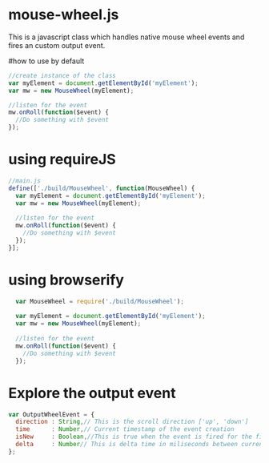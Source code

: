# mouse-wheel.js
This is a javascript class which handles native mouse wheel events and fires an custom output event.

#how to use by default

```js
//create instance of the class
var myElement = document.getElementById('myElement');
var mw = new MouseWheel(myElement);

//listen for the event
mw.onRoll(function($event) {
  //Do something with $event
});
```

# using requireJS
```js
//main.js
define(['./build/MouseWheel', function(MouseWheel) {
  var myElement = document.getElementById('myElement');
  var mw = new MouseWheel(myElement);
  
  //listen for the event
  mw.onRoll(function($event) {
    //Do something with $event
  });
}];
```

# using browserify
```js
  var MouseWheel = require('./build/MouseWheel');
  
  var myElement = document.getElementById('myElement');
  var mw = new MouseWheel(myElement);
  
  //listen for the event
  mw.onRoll(function($event) {
    //Do something with $event
  });
```

# Explore the output event
```js
var OutputWheelEvent = {
  direction : String,// This is the scroll direction ['up', 'down']
  time      : Number,// Current timestamp of the event creation
  isNew     : Boolean,//This is true when the event is fired for the first time or scroll direction is changed
  delta     : Number// This is delta time in miliseconds between current and last output event
};
```
